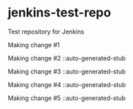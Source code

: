 jenkins-test-repo
=================

Test repository for Jenkins

Making change #1

Making change #2 ::auto-generated-stub

Making change #3 ::auto-generated-stub

Making change #4 ::auto-generated-stub

Making change #5 ::auto-generated-stub
